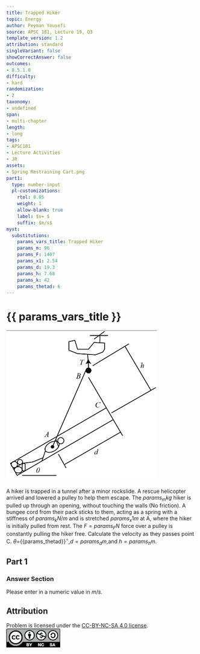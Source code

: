 ```yaml
---
title: Trapped Hiker
topic: Energy
author: Peyman Yousefi
source: APSC 181, Lecture 19, Q3
template_version: 1.2
attribution: standard
singleVariant: false
showCorrectAnswer: false
outcomes:
- 8.5.1.0
difficulty:
- hard
randomization:
- 2
taxonomy:
- undefined
span:
- multi-chapter
length:
- long
tags:
- APSC181
- Lecture Activities
- JR
assets:
- Spring Restraining Cart.png
part1:
  type: number-input
  pl-customizations:
    rtol: 0.05
    weight: 1
    allow-blank: true
    label: $v= $
    suffix: $m/s$
myst:
  substitutions:
    params_vars_title: Trapped Hiker
    params_m: 96
    params_F: 1407
    params_x1: 2.54
    params_d: 19.3
    params_h: 7.68
    params_k: 42
    params_thetad: 6
---
```

# {{ params_vars_title }}
<img src="Spring Restraining Cart.png" width=400>

A hiker is trapped in a tunnel after a minor rockslide.
A rescue helicopter arrived and lowered a pulley to help them escape.
The ${{params_m}}kg$ hiker is pulled up through an opening, without touching the walls (No friction).
A bungee cord from their pack sticks to them, acting as a spring with a stiffness of ${{params_k}}N/m$ and is stretched ${{params_x1}}m$ at A, where the hiker is initially pulled from rest.
The $F = {{params_F}}N$ force over a pulley is constantly pulling the hiker free. Calculate the velocity as they passes point C.
$\theta=${{params_thetad}}$^\circ$,$d = {{params_d}}m$,and $h = {{params_h}}m$.

## Part 1

### Answer Section

Please enter in a numeric value in $m/s$.

## Attribution

Problem is licensed under the [CC-BY-NC-SA 4.0 license](https://creativecommons.org/licenses/by-nc-sa/4.0/).<br> ![The Creative Commons 4.0 license requiring attribution-BY, non-commercial-NC, and share-alike-SA license.](https://raw.githubusercontent.com/firasm/bits/master/by-nc-sa.png)